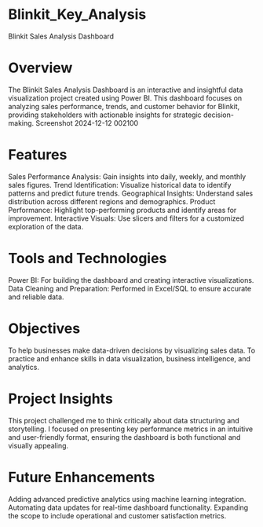 # Blinkit_Key_Analysis
Blinkit Sales Analysis Dashboard
# Overview
The Blinkit Sales Analysis Dashboard is an interactive and insightful data visualization project created using Power BI. This dashboard focuses on analyzing sales performance, trends, and customer behavior for Blinkit, providing stakeholders with actionable insights for strategic decision-making. Screenshot 2024-12-12 002100

# Features
Sales Performance Analysis: Gain insights into daily, weekly, and monthly sales figures.
Trend Identification: Visualize historical data to identify patterns and predict future trends.
Geographical Insights: Understand sales distribution across different regions and demographics.
Product Performance: Highlight top-performing products and identify areas for improvement.
Interactive Visuals: Use slicers and filters for a customized exploration of the data.
# Tools and Technologies
Power BI: For building the dashboard and creating interactive visualizations.
Data Cleaning and Preparation: Performed in Excel/SQL to ensure accurate and reliable data.
# Objectives
To help businesses make data-driven decisions by visualizing sales data.
To practice and enhance skills in data visualization, business intelligence, and analytics.
# Project Insights
This project challenged me to think critically about data structuring and storytelling. I focused on presenting key performance metrics in an intuitive and user-friendly format, ensuring the dashboard is both functional and visually appealing.

# Future Enhancements
Adding advanced predictive analytics using machine learning integration.
Automating data updates for real-time dashboard functionality. Expanding the scope to include operational and customer satisfaction metrics.
